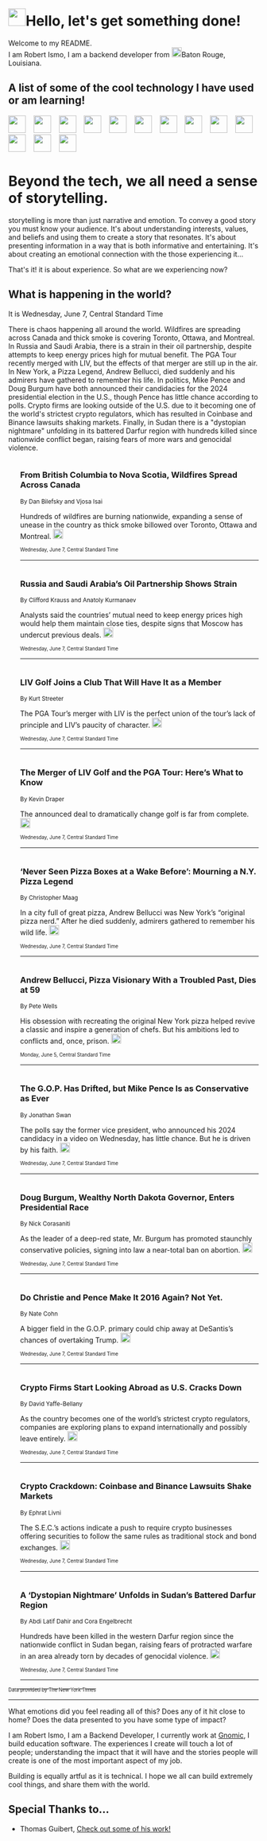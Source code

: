<h1><img src="https://emojis.slackmojis.com/emojis/images/1643514375/3493/hot-coffee.gif?1643514375" width="35"/>Hello, let's get something done!</h1>

<p>Welcome to my README.<br/>
I am Robert Ismo, I am a backend developer from <img src="https://emojis.slackmojis.com/emojis/images/1638395689/50435/moulin_rouge.png?1638395689" width="20"/>Baton Rouge, Louisiana.</p>
<h2>A list of some of the cool technology I have used or am learning!</h2>
<p>
<img src="https://emojis.slackmojis.com/emojis/images/1643516091/21142/meow_bongotap.gif?1643516091" width="35" alt="">
<img src="https://img.shields.io/badge/Favorite%20Frontend%20Framework-SvelteKit-f83903" alt="">
<img src="https://img.shields.io/badge/Second%20Favorite-Vue-40b581" alt="">
<img src="https://img.shields.io/badge/Most%20Used%20Runtime-Nodejs-78b061" alt="">
<img src="https://emojis.slackmojis.com/emojis/images/1643517416/34482/fire.gif?1643517416" width="35" alt="">
<img src="https://img.shields.io/badge/Javascript%20But%20Better-Typescript-0078ca" alt="">
<img src="https://img.shields.io/badge/Favorite%20Language-Elixir-3e244d" alt="">
<img src="https://img.shields.io/badge/Containerize%20Everything-Docker-6ac9ef" alt="">
<img src="https://emojis.slackmojis.com/emojis/images/1643514596/5999/meow_party.gif?1643514596" width="35" alt="">
<img src="https://img.shields.io/badge/API%20Love%20Language-Graphql-de32a5" alt="">
<img src="https://img.shields.io/badge/Our%20Favorite%20Version%20Controller-Git-e94f33" alt="">
<img src="https://img.shields.io/badge/Favorite%20Database-Redis-d42d1d" alt="">
<img src="https://emojis.slackmojis.com/emojis/images/1643514559/5584/deployparrot.gif?1643514559" width="35" alt="">
<img src="https://img.shields.io/badge/Container%20Interstate-RabbitMQ-f66200" alt="">
<img src="https://img.shields.io/badge/Gotta%20Learn-Kubernetes-316adf" alt="">
<img src="https://img.shields.io/badge/Really%20Mature%20Now-WASM-654fef" alt="">
<img src="https://emojis.slackmojis.com/emojis/images/1666642497/61942/dance_vibe.gif?1666642497" width="35" alt="">
<img src="https://img.shields.io/badge/For%20My%20M1-ARM64-657d96" alt="">
<img src="https://img.shields.io/badge/Loving%20This%20So%20Much-TailwindCSS-17bcb5" alt="">
<img src="https://img.shields.io/badge/Cool%20Build%20Tool-Vite-f9cb24" alt="">
<img src="https://emojis.slackmojis.com/emojis/images/1669231376/62819/working-on-it.gif?1669231376" width="35" alt="">
<img src="https://img.shields.io/badge/Fun%20and%20Easy%20Database-MongoDB-5f8c49" alt="">
<img src="https://img.shields.io/badge/JS%20Life%20Support-NPM-c73737" alt="">
<img src="https://img.shields.io/badge/I%20Liked%20It-DynamoDB-0073b9" alt="">
<img src="https://emojis.slackmojis.com/emojis/images/1643514045/46/question.gif?1643514045" width="35" alt="">
<img src="https://img.shields.io/badge/cool-React-60d6f9" alt="">
<img src="https://img.shields.io/badge/Future%20Big%20Project-Lambda-f37e00" alt="">
<img src="https://img.shields.io/badge/NPM%20But%20Better-PNPM-f1aa07" alt="">
<img src="https://emojis.slackmojis.com/emojis/images/1643514943/9662/fbwow.gif?1643514943" width="35" alt="">
<img src="https://img.shields.io/badge/First%20Language-C-662079" alt="">
<img src="https://img.shields.io/badge/Where%20I%20Deploy%20Frontend-Vercel-000000" alt="">
<img src="https://img.shields.io/badge/Who%20Does%20not%20Want%20an%20App-Swift-f9492a" alt="">
<img src="https://emojis.slackmojis.com/emojis/images/1643514058/151/javascript.png?1643514058" width="35" alt="">
<img src="https://img.shields.io/badge/cool-Python-fbd542" alt="">
<img src="https://img.shields.io/badge/Favorite%20Something-Stripe-656cdc" alt="">
<img src="https://img.shields.io/badge/Of%20Course-HTML5-ed6327" alt="">
<img src="https://emojis.slackmojis.com/emojis/images/1660415405/60731/bomb.gif?1660415405" width="35" alt="">
<img src="https://img.shields.io/badge/hate-CSS-2964ec" alt="">
<img src="https://img.shields.io/badge/Learning-CircleCI-141215" alt="">
<img src="https://img.shields.io/badge/Learning-Rust-fbbb3b" alt="">
<img src="https://emojis.slackmojis.com/emojis/images/1660415397/60712/writing-hand.gif?1660415397" width="35" alt="">
<img src="https://img.shields.io/badge/Dev%20Browser%20of%20Choice-Firefox-cc4e26" alt="">
<img src="https://img.shields.io/badge/Recoverying%20From%20Windows-UNIX-1781e3" alt="">
<img src="https://img.shields.io/badge/LOVE-LogSeq-90c1c2" alt="">
<img src="https://emojis.slackmojis.com/emojis/images/1643514066/223/kirby.gif?1643514066" width="35" alt="">
<img src="https://img.shields.io/badge/Daily%20Driver-MacOS-e6e6e8" alt="">
<img src="https://img.shields.io/badge/Git%20Server-Github-000000" alt="">
<img src="https://img.shields.io/badge/enjoyable-EC2-f17428" alt="">
<img src="https://emojis.slackmojis.com/emojis/images/1643514239/2069/excited.gif?1643514239" width="35" alt="">
</p>
<h1>Beyond the tech, we all need a sense of storytelling.</h1>
<p>storytelling is more than just narrative and emotion. To convey a good story you must know your audience. It's about understanding interests, values, and beliefs and using them to create a story that resonates. It's about presenting information in a way that is both informative and entertaining. It's about creating an emotional connection with the those experiencing it...</p>
<p>That's it! it is about experience. So what are we experiencing now?</p>
<h2>What is happening in the world?</h2>
<p>It is Wednesday, June 7, Central Standard Time</p>
<p>
There is chaos happening all around the world. Wildfires are spreading across Canada and thick smoke is covering Toronto, Ottawa, and Montreal. In Russia and Saudi Arabia, there is a strain in their oil partnership, despite attempts to keep energy prices high for mutual benefit. The PGA Tour recently merged with LIV, but the effects of that merger are still up in the air. In New York, a Pizza Legend, Andrew Bellucci, died suddenly and his admirers have gathered to remember his life. In politics, Mike Pence and Doug Burgum have both announced their candidacies for the 2024 presidential election in the U.S., though Pence has little chance according to polls. Crypto firms are looking outside of the U.S. due to it becoming one of the world&#39;s strictest crypto regulators, which has resulted in Coinbase and Binance lawsuits shaking markets. Finally, in Sudan there is a &quot;dystopian nightmare&quot; unfolding in its battered Darfur region with hundreds killed since nationwide conflict began, raising fears of more wars and genocidal violence.</p>
<ol>
<img src="https://img.shields.io/badge/-world-blue" alt="">
<h3>From British Columbia to Nova Scotia, Wildfires Spread Across Canada</h3>
<sub>By Dan Bilefsky and Vjosa Isai</sub>
<p>Hundreds of wildfires are burning nationwide, expanding a sense of unease in the country as thick smoke billowed over Toronto, Ottawa and Montreal.  <a href="https://nyti.ms/43qkKFP"><img src="https://developer.nytimes.com/files/poweredby_nytimes_30b.png?v=1583354208352" height="20"></a></p>
<sub><sub>Wednesday, June 7, Central Standard Time</sub></sub>
<hr/>
<img src="https://img.shields.io/badge/-business-blue" alt="">
<h3>Russia and Saudi Arabia’s Oil Partnership Shows Strain</h3>
<sub>By Clifford Krauss and Anatoly Kurmanaev</sub>
<p>Analysts said the countries’ mutual need to keep energy prices high would help them maintain close ties, despite signs that Moscow has undercut previous deals.  <a href="https://nyti.ms/3OXJWio"><img src="https://developer.nytimes.com/files/poweredby_nytimes_30b.png?v=1583354208352" height="20"></a></p>
<sub><sub>Wednesday, June 7, Central Standard Time</sub></sub>
<hr/>
<img src="https://img.shields.io/badge/-sports-blue" alt="">
<h3>LIV Golf Joins a Club That Will Have It as a Member</h3>
<sub>By Kurt Streeter</sub>
<p>The PGA Tour’s merger with LIV is the perfect union of the tour’s lack of principle and LIV’s paucity of character.  <a href="https://nyti.ms/3NgkuDx"><img src="https://developer.nytimes.com/files/poweredby_nytimes_30b.png?v=1583354208352" height="20"></a></p>
<sub><sub>Wednesday, June 7, Central Standard Time</sub></sub>
<hr/>
<img src="https://img.shields.io/badge/-sports-blue" alt="">
<h3>The Merger of LIV Golf and the PGA Tour: Here’s What to Know</h3>
<sub>By Kevin Draper</sub>
<p>The announced deal to dramatically change golf is far from complete.  <a href="https://nyti.ms/3Ch5uiv"><img src="https://developer.nytimes.com/files/poweredby_nytimes_30b.png?v=1583354208352" height="20"></a></p>
<sub><sub>Wednesday, June 7, Central Standard Time</sub></sub>
<hr/>
<img src="https://img.shields.io/badge/-nyregion-blue" alt="">
<h3>‘Never Seen Pizza Boxes at a Wake Before’: Mourning a N.Y. Pizza Legend</h3>
<sub>By Christopher Maag</sub>
<p>In a city full of great pizza, Andrew Bellucci was New York’s “original pizza nerd.” After he died suddenly, admirers gathered to remember his wild life.  <a href="https://nyti.ms/3IZRxZT"><img src="https://developer.nytimes.com/files/poweredby_nytimes_30b.png?v=1583354208352" height="20"></a></p>
<sub><sub>Wednesday, June 7, Central Standard Time</sub></sub>
<hr/>
<img src="https://img.shields.io/badge/-dining-blue" alt="">
<h3>Andrew Bellucci, Pizza Visionary With a Troubled Past, Dies at 59</h3>
<sub>By Pete Wells</sub>
<p>His obsession with recreating the original New York pizza helped revive a classic and inspire a generation of chefs. But his ambitions led to conflicts and, once, prison.  <a href="https://nyti.ms/3CfeNzk"><img src="https://developer.nytimes.com/files/poweredby_nytimes_30b.png?v=1583354208352" height="20"></a></p>
<sub><sub>Monday, June 5, Central Standard Time</sub></sub>
<hr/>
<img src="https://img.shields.io/badge/-us-blue" alt="">
<h3>The G.O.P. Has Drifted, but Mike Pence Is as Conservative as Ever</h3>
<sub>By Jonathan Swan</sub>
<p>The polls say the former vice president, who announced his 2024 candidacy in a video on Wednesday, has little chance. But he is driven by his faith.  <a href="https://nyti.ms/43Iiv0c"><img src="https://developer.nytimes.com/files/poweredby_nytimes_30b.png?v=1583354208352" height="20"></a></p>
<sub><sub>Wednesday, June 7, Central Standard Time</sub></sub>
<hr/>
<img src="https://img.shields.io/badge/-us-blue" alt="">
<h3>Doug Burgum, Wealthy North Dakota Governor, Enters Presidential Race</h3>
<sub>By Nick Corasaniti</sub>
<p>As the leader of a deep-red state, Mr. Burgum has promoted staunchly conservative policies, signing into law a near-total ban on abortion.  <a href="https://nyti.ms/3NfZSLx"><img src="https://developer.nytimes.com/files/poweredby_nytimes_30b.png?v=1583354208352" height="20"></a></p>
<sub><sub>Wednesday, June 7, Central Standard Time</sub></sub>
<hr/>
<img src="https://img.shields.io/badge/-upshot-blue" alt="">
<h3>Do Christie and Pence Make It 2016 Again? Not Yet.</h3>
<sub>By Nate Cohn</sub>
<p>A bigger field in the G.O.P. primary could chip away at DeSantis’s chances of overtaking Trump.  <a href="https://nyti.ms/43rbLEe"><img src="https://developer.nytimes.com/files/poweredby_nytimes_30b.png?v=1583354208352" height="20"></a></p>
<sub><sub>Wednesday, June 7, Central Standard Time</sub></sub>
<hr/>
<img src="https://img.shields.io/badge/-technology-blue" alt="">
<h3>Crypto Firms Start Looking Abroad as U.S. Cracks Down</h3>
<sub>By David Yaffe-Bellany</sub>
<p>As the country becomes one of the world’s strictest crypto regulators, companies are exploring plans to expand internationally and possibly leave entirely.  <a href="https://nyti.ms/43KLXCH"><img src="https://developer.nytimes.com/files/poweredby_nytimes_30b.png?v=1583354208352" height="20"></a></p>
<sub><sub>Wednesday, June 7, Central Standard Time</sub></sub>
<hr/>
<img src="https://img.shields.io/badge/-business-blue" alt="">
<h3>Crypto Crackdown: Coinbase and Binance Lawsuits Shake Markets</h3>
<sub>By Ephrat Livni</sub>
<p>The S.E.C.’s actions indicate a push to require crypto businesses offering securities to follow the same rules as traditional stock and bond exchanges.  <a href="https://nyti.ms/43OXK35"><img src="https://developer.nytimes.com/files/poweredby_nytimes_30b.png?v=1583354208352" height="20"></a></p>
<sub><sub>Wednesday, June 7, Central Standard Time</sub></sub>
<hr/>
<img src="https://img.shields.io/badge/-world-blue" alt="">
<h3>A ‘Dystopian Nightmare’ Unfolds in Sudan’s Battered Darfur Region</h3>
<sub>By Abdi Latif Dahir and Cora Engelbrecht</sub>
<p>Hundreds have been killed in the western Darfur region since the nationwide conflict in Sudan began, raising fears of protracted warfare in an area already torn by decades of genocidal violence.  <a href="https://nyti.ms/3P2qroT"><img src="https://developer.nytimes.com/files/poweredby_nytimes_30b.png?v=1583354208352" height="20"></a></p>
<sub><sub>Wednesday, June 7, Central Standard Time</sub></sub>
<hr/>
</ol>
<a href="https://developer.nytimes.com"><sub><sub>Data provided by The New York Times</sub></sub></a>
<hr/>
<p>What emotions did you feel reading all of this? Does any of it hit close to home? Does the data presented to you have some type of impact?</p>
<p>I am Robert Ismo, I am a Backend Developer, I currently work at <a href="https://gnomic.education/">Gnomic</a>, I build education software. The experiences I create will touch a lot of people; understanding the impact that it will have and the stories people will create is one of the most important aspect of my job.</p>
<p>Building is equally artful as it is technical. I hope we all can build extremely cool things, and share them with the world.</p>
<h2>Special Thanks to...</h2>
<ul>
<li>Thomas Guibert, <a href="https://github.com/thmsgbrt/thmsgbrt">Check out some of his work!</a></li>
</ul>